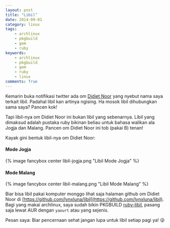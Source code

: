 ```yaml
---
layout: post
title: "Libil"
date: 2014-09-01
category: linux
tags:
    - archlinux
    - pkgbuild
    - gem
    - ruby
keywords:
    - archlinux
    - pkgbuild
    - gem
    - ruby
    - linux
comments: True
---
```


Kemarin buka notifikasi twitter ada om [Didiet Noor](https://twitter.com/lynxluna) yang nyebut nama saya terkait libil. Padahal libil kan artinya ngising. Ha mosok libil dihubungkan sama saya? Pancen kok!
<!--more-->

Tapi libil-nya om Didiet Noor ini bukan libil yang sebenarnya. Libil yang dimaksud adalah pustaka ruby bikinan beliau untuk bahasa walikan ala Jogja dan Malang. Pancen om Didiet Noor ini tob (pakai B) tenan!

Kayak gini bentuk libil-nya om Didiet Noor:

#### Mode Jogja
{% image fancybox center libil-jogja.png "Libil Mode Jogja" %}

#### Mode Malang
{% image fancybox center libil-malang.png "Libil Mode Malang" %}

Biar bisa libil pakai komputer monggo lihat saja halaman github om Didiet Noor di [https://github.com/lynxluna/libil](https://github.com/lynxluna/libil). Bagi yang makai archlinux, saya sudah bikin PKGBUILD [ruby-libil](https://aur.archlinux.org/packages/ruby-libil/), pasang saja lewat AUR dengan `yaourt` atau yang sejenis.

Pesan saya:
Biar pencernaan sehat jangan lupa untuk libil setiap pagi ya! 😜
